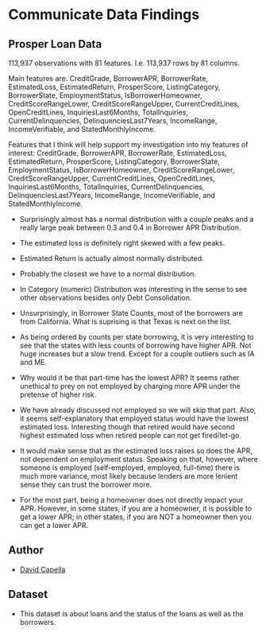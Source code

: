 # Communicate Data Findings
## Prosper Loan Data
113,937 observations with 81 features. I.e. 113,937 rows by 81 columns.

Main features are: CreditGrade, BorrowerAPR, BorrowerRate, EstimatedLoss, EstimatedReturn, ProsperScore, ListingCategory, BorrowerState, EmploymentStatus, IsBorrowerHomeowner, CreditScoreRangeLower, CreditScoreRangeUpper, CurrentCreditLines, OpenCreditLines, InquiriesLast6Months, TotalInquiries, CurrentDelinquencies, DelinquenciesLast7Years, IncomeRange, IncomeVerifiable, and StatedMonthlyIncome.


Features that I think will help support my investigation into my features of interest: CreditGrade, BorrowerAPR, BorrowerRate, EstimatedLoss, EstimatedReturn, ProsperScore, ListingCategory, BorrowerState, EmploymentStatus, IsBorrowerHomeowner, CreditScoreRangeLower, CreditScoreRangeUpper, CurrentCreditLines, OpenCreditLines, InquiriesLast6Months, TotalInquiries, CurrentDelinquencies, DelinquenciesLast7Years, IncomeRange, IncomeVerifiable, and StatedMonthlyIncome.

* Surprisingly almost has a normal distribution with a couple peaks and a really large peak between 0.3 and 0.4 in Borrower APR Distribution.

* The estimated loss is definitely right skewed with a few peaks.

* Estimated Return is actually almost normally distributed.

* Probably the closest we have to a normal distribution.

* In Category (numeric) Distribution was interesting in the sense to see other observations besides only Debt Consolidation.

* Unsurprisingly, in Borrower State Counts, most of the borrowers are from California. What is suprising is that Texas is next on the list.

* As being ordered by counts per state borrowing, it is very interesting to see that the states with less counts of borrowing have higher APR. Not huge increases but a slow trend. Except for a couple outliers such as IA and ME.

* Why would it be that part-time has the lowest APR? It seems rather unethical to prey on not employed by charging more APR under the pretense of higher risk.

* We have already discussed not employed so we will skip that part. Also, it seems self-explanatory that employed status would have the lowest estimated loss. Interesting though that retired would have second highest estimated loss when retired people can not get fired/let-go.

* It would make sense that as the estimated loss raises so does the APR, not dependent on employment status. Speaking on that, however, where someone is employed (self-employed, employed, full-time) there is much more variance, most likely because lenders are more lenient sense they can trust the borrower more.

* For the most part, being a homeowner does not directly impact your APR. However, in some states, if you are a homeowner, it is possible to get a lower APR; in other states, if you are NOT a homeowner then you can get a lower APR.

## Author
* [David Capella](http://davidcapella.com)
## Dataset
* This dataset is about loans and the status of the loans as well as the borrowers.

